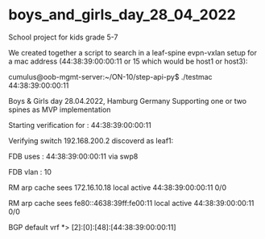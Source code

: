# boys_and_girls_day_28_04_2022
School project for kids grade 5-7

We created together a script to search in a leaf-spine evpn-vxlan setup for a mac address (44:38:39:00:00:11 or 15 which would be host1 or host3):

cumulus@oob-mgmt-server:~/ON-10/step-api-py$ ./testmac 44:38:39:00:00:11

<SNIP>
  
Boys & Girls day 28.04.2022, Hamburg Germany
Supporting one or two spines as MVP implementation

Starting verification for : 44:38:39:00:00:11

Verifying switch 192.168.200.2  discoverd as leaf1:
  
FDB                 uses      : 44:38:39:00:00:11 via swp8
  
FDB                 vlan : 10
  
RM arp cache        sees      172.16.10.18            local        active   44:38:39:00:00:11
0/0
  
RM arp cache        sees      fe80::4638:39ff:fe00:11 local        active   44:38:39:00:00:11
0/0
  
BGP default vrf               *> [2]:[0]:[48]:[44:38:39:00:00:11]
  
<SNIP>  
  
